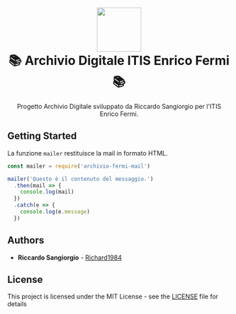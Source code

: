 <h1 align="center">
  <img src="https://raw.githubusercontent.com/Richard1984/archivio-fermi-client/81041b2932b032ead156777a6927efe1925b52ca/static/shortcut/safari-pinned-tab.svg?sanitize=true" height="100"><br/>
  📚 Archivio Digitale ITIS Enrico Fermi 📚
</h1>
<p align="center">
  Progetto Archivio Digitale sviluppato da Riccardo Sangiorgio per l'ITIS Enrico Fermi.
</p>

## Getting Started

La funzione `mailer` restituisce la mail in formato HTML.

```js
const mailer = require('archivio-fermi-mail')

mailer('Questo è il contenuto del messaggio.')
  .then(mail => {
    console.log(mail)
  })
  .catch(e => {
    console.log(e.message)
  })
```

## Authors

* **Riccardo Sangiorgio** - [Richard1984](https://github.com/Richard1984/)

## License

This project is licensed under the MIT License - see the [LICENSE](LICENSE) file for details
